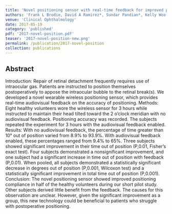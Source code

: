 ```yaml
---
title: 'Novel positioning sensor with real-time feedback for improved postoperative positioning: pilot study in control subjects'
authors: 'Frank L Brodie, David A Ramirez*, Sundar Pandian*, Kelly Woo, Ashwin Balakrishna, Eugene De Juan, Hyuck Choo, Robert H Grubbs'
venue: 'Clinical Ophthalmology'
date: 2017-05-19
category: 'published'
pdf: '2017-novel-position.pdf'
teaser: '2017-novel-position-new.png'
permalink: /publication/2017-novel-position
collection: publications
---
```


Abstract
-------
Introduction: Repair of retinal detachment frequently requires use of intraocular gas. Patients are instructed to position themselves postoperatively to appose the intraocular bubble to the retinal break(s). We developed a novel wearable wireless positioning sensor, which provides real-time audiovisual feedback on the accuracy of positioning.
Methods: Eight healthy volunteers wore the wireless sensor for 3 hours while instructed to maintain their head tilted toward the 2 o’clock meridian with no audiovisual feedback. Positioning accuracy was recorded. The subjects repeated the experiment for 3 hours with the
audiovisual feedback enabled.
Results: With no audiovisual feedback, the percentage of time greater than 10° out of position varied from 8.9% to 93.9%. With audiovisual feedback enabled, these percentages ranged from 9.4% to 65%. Three subjects showed significant improvement in their time out of position
(P,0.01, Fisher’s exact test). Four subjects demonstrated a nonsignificant improvement, and one subject had a significant increase in time out of position with feedback (P,0.01). When pooled, all subjects demonstrated a statistically significant decrease in degrees out of position (P,0.001, Wilcoxon test) and a statistically significant improvement in total time out of position (P,0.001).
Conclusion: The novel positioning sensor showed improved positioning compliance in half of the healthy volunteers during our short pilot study. Other subjects derived little benefit from the feedback. The causes for this observation are unclear. However, given the significant improvement as a group, this new technology could be beneficial to patients who struggle with postoperative positioning.
